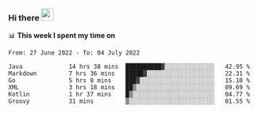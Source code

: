 ### Hi there <a href="https://www.gautamkrishnar.com/"><img src="https://media.giphy.com/media/hvRJCLFzcasrR4ia7z/giphy.gif" width="25px"></a>

📊 **This week I spent my time on**

<!--START_SECTION:waka-->

```text
From: 27 June 2022 - To: 04 July 2022

Java             14 hrs 38 mins  ██████████▓░░░░░░░░░░░░░░   42.95 %
Markdown         7 hrs 36 mins   █████▓░░░░░░░░░░░░░░░░░░░   22.31 %
Go               5 hrs 8 mins    ███▓░░░░░░░░░░░░░░░░░░░░░   15.10 %
XML              3 hrs 18 mins   ██▒░░░░░░░░░░░░░░░░░░░░░░   09.69 %
Kotlin           1 hr 37 mins    █▒░░░░░░░░░░░░░░░░░░░░░░░   04.77 %
Groovy           31 mins         ▒░░░░░░░░░░░░░░░░░░░░░░░░   01.55 %
```

<!--END_SECTION:waka-->
